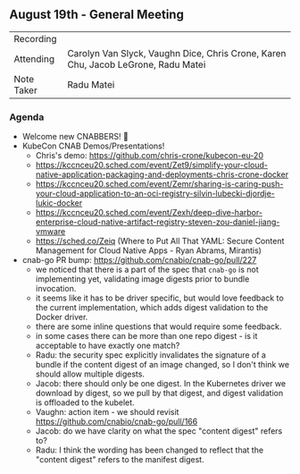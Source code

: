 ## August 19th - General Meeting

|  |  | 
| -------- | -------- |
| Recording  |  |
| Attending  | Carolyn Van Slyck, Vaughn Dice, Chris Crone, Karen Chu, Jacob LeGrone, Radu Matei |
| Note Taker | Radu Matei |

### Agenda

* Welcome new CNABBERS! 🦀
* KubeCon CNAB Demos/Presentations!
    * Chris's demo: https://github.com/chris-crone/kubecon-eu-20
    * https://kccnceu20.sched.com/event/Zet9/simplify-your-cloud-native-application-packaging-and-deployments-chris-crone-docker
    * https://kccnceu20.sched.com/event/Zemr/sharing-is-caring-push-your-cloud-application-to-an-oci-registry-silvin-lubecki-djordje-lukic-docker
    * https://kccnceu20.sched.com/event/Zexh/deep-dive-harbor-enterprise-cloud-native-artifact-registry-steven-zou-daniel-jiang-vmware
    * https://sched.co/Zeiq (Where to Put All That YAML: Secure Content Management for Cloud Native Apps - Ryan Abrams, Mirantis)
* cnab-go PR bump: https://github.com/cnabio/cnab-go/pull/227
    * we noticed that there is a part of the spec that `cnab-go` is not implementing yet, validating image digests prior to bundle invocation.
    * it seems like it has to be driver specific, but would love feedback to the current implementation, which adds digest validation to the Docker driver.
    * there are some inline questions that would require some feedback.
    * in some cases there can be more than one repo digest - is it acceptable to have exactly one match?
    * Radu: the security spec explicitly invalidates the signature of a bundle if the content digest of an image changed, so I don't think we should allow multiple digests.
    * Jacob: there should only be one digest. In the Kubernetes driver we download by digest, so we pull by that digest, and digest validation is offloaded to the kubelet. 
    * Vaughn: action item - we should revisit https://github.com/cnabio/cnab-go/pull/166
    * Jacob: do we have clarity on what the spec "content digest" refers to? 
    * Radu: I think the wording has been changed to reflect that the "content digest" refers to the manifest digest. 
